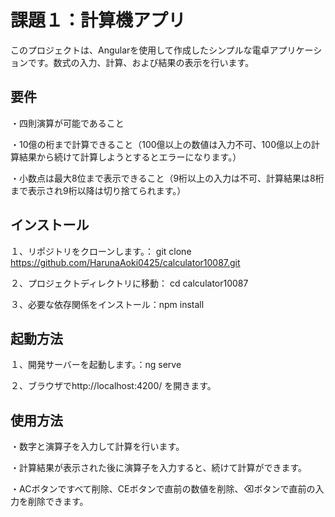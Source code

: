# 課題１：計算機アプリ

このプロジェクトは、Angularを使用して作成したシンプルな電卓アプリケーションです。数式の入力、計算、および結果の表示を行います。

## 要件
・四則演算が可能であること

・10億の桁まで計算できること（100億以上の数値は入力不可、100億以上の計算結果から続けて計算しようとするとエラーになります。）

・小数点は最大8位まで表示できること（9桁以上の入力は不可、計算結果は8桁まで表示され9桁以降は切り捨てられます。）

## インストール
１、リポジトリをクローンします。： git clone https://github.com/HarunaAoki0425/calculator10087.git

２、プロジェクトディレクトリに移動： cd calculator10087

３、必要な依存関係をインストール：npm install

## 起動方法
１、開発サーバーを起動します。：ng serve

２、ブラウザでhttp://localhost:4200/ を開きます。

## 使用方法
・数字と演算子を入力して計算を行います。

・計算結果が表示された後に演算子を入力すると、続けて計算ができます。

・ACボタンですべて削除、CEボタンで直前の数値を削除、⌫ボタンで直前の入力を削除できます。